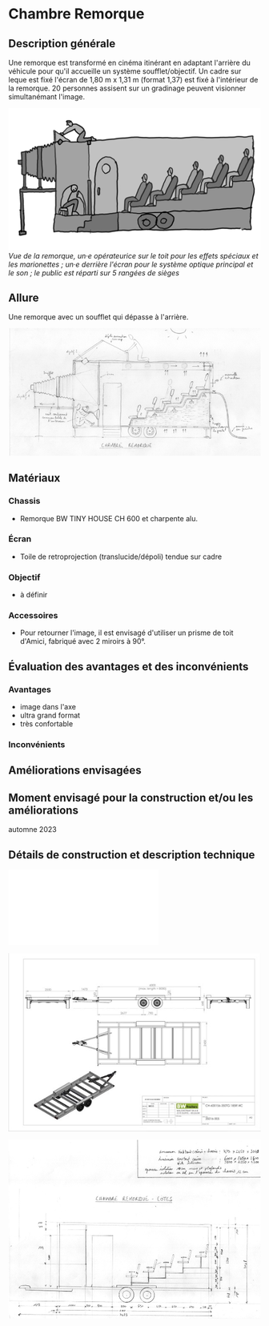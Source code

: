 #  Chambre Remorque

## Description générale
Une remorque est transformé en cinéma itinérant en adaptant l'arrière du véhicule pour qu'il accueille un système soufflet/objectif. Un cadre sur leque est fixé l'écran de 1,80 m x 1,31 m (format 1,37) est fixé à l'intérieur de la remorque. 20 personnes assisent sur un gradinage peuvent visionner simultanémant l'image.


![Dessin de la remorque](../dessins/remorque.png)
*Vue de la remorque, un&middot;e opérateurice sur le toit pour les effets spéciaux et les marionettes ; un&middot;e derrière l'écran pour le système optique principal et le son ; le public est réparti sur 5 rangées de sièges*


## Allure
Une remorque avec un soufflet qui dépasse à l'arrière.

![proto_05](../photos/proto_05_ultralight.jpeg)
## Matériaux

### Chassis
- Remorque BW TINY HOUSE CH 600 et charpente alu.

### Écran
- Toile de retroprojection (translucide/dépoli) tendue sur cadre

### Objectif
- à définir

### Accessoires
- Pour retourner l'image, il est envisagé d'utiliser un prisme de toit d'Amici, fabriqué avec 2 miroirs à 90°.

## Évaluation des avantages et des inconvénients

### Avantages
- image dans l'axe
- ultra grand format
- très confortable

### Inconvénients

## Améliorations envisagées

## Moment envisagé pour la construction et/ou les améliorations
automne 2023

## Détails de construction et description technique
![plan chassis remorque](../plans/doc_bw_tiny_house_ch600.pdf)

![plan chassis remorque](../plans/doc_bw_tiny_house_ch600_ultralight.jpg)

![plan cotes remorque](../plans/dim_chambre_remorque_ultralight.jpeg)
